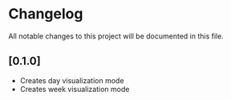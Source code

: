 # Changelog
All notable changes to this project will be documented in this file.

## [0.1.0] 
- Creates day visualization mode
- Creates week visualization mode

